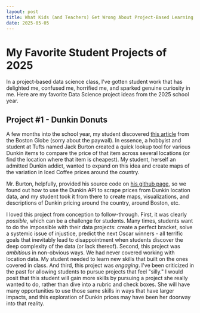 ```yaml
---
layout: post
title: What Kids (and Teachers) Get Wrong About Project-Based Learning
date: 2025-05-05
---
```


# My Favorite Student Projects of 2025

In a project-based data science class, I've gotten student work that has delighted me, confused me, horrified me, and sparked genuine curiosity in me.  Here are my favorite Data Science project ideas from the 2025 school year.  

## Project #1 - Dunkin Donuts 

A few months into the school year, my student discovered [this article](https://www.bostonglobe.com/2024/09/17/business/dunkin-prices-cheap-reddit-tufts-dunkinscout/) from the Boston Globe (sorry about the paywall).  In essence, a hobbyist and student at Tufts named Jack Burton created a quick lookup tool for various Dunkin items to compare the price of that item across several locations (or find the location where that item is cheapest).  My student, herself an admitted Dunkin addict, wanted to expand on this idea and create maps of the variation in Iced Coffee prices around the country.  

Mr. Burton, helpfully, provided his source code on [his github page](https://github.com/jack898/dunkinScout), so we found out how to use the Dunkin API to scrape prices from Dunkin location data, and my student took it from there to create maps, visualizations, and descriptions of Dunkin pricing around the country, around Boston, etc.  

I loved this project from conception to follow-through.  First, it was clearly *possible*, which can be a challenge for students.  Many times, students want to do the impossible with their data projects:  create a perfect bracket, solve a systemic issue of injustice, predict the next Oscar winners - all terrific goals that inevitably lead to disappointment when students discover the deep complexity of the data (or lack thereof).  Second, this project was *ambitious* in non-obvious ways.  We had never covered working with location data.  My student needed to learn new skills that built on the ones covered in class.  And third, this project was *engaging*.  I've been criticized in the past for allowing students to pursue projects that feel "silly."  I would posit that this student will gain more skills by pursuing a project she really wanted to do, rather than dive into a rubric and check boxes.  She will have many opportunities to use those same skills in ways that have larger impacts, and this exploration of Dunkin prices may have been her doorway into that reality.  
